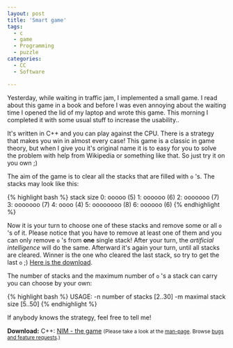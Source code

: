 ```yaml
---
layout: post
title: 'Smart game'
tags:
  - c
  - game
  - Programming
  - puzzle
categories:
  - CC
  - Software

---
```


Yesterday, while waiting in traffic jam, I implemented a small game. I read about this game in a book and before I was even annoying about the waiting time I opened the lid of my laptop and wrote this game. This morning I completed it with some usual stuff to increase the usability..

It's written in C++ and you can play against the CPU. There is a strategy that makes you win in almost every case! This game is a classic in game theory, but when I give you it's original name it is to easy for you to solve the problem with help from Wikipedia or something like that.
So just try it on you own ;)

The aim of the game is to clear all the stacks that are filled with  `o` 's. The stacks may look like this:


{% highlight bash %}
stack   size
0:      ooooo (5)
1:      oooooo (6)
2:      ooooooo (7)
3:      ooooooo (7)
4:      oooo (4)
5:      oooooooo (8)
6:      oooooo (6)
{% endhighlight %}


Now it is your turn to choose one of these stacks and remove some or all  `o` 's of it. Please notice that you have to remove at least one of them and you can only remove  `o` 's from <strong>one</strong> single stack!
After your turn, the <em>artificial intelligence</em> will do the same. Afterward it's again your turn, until all stacks are cleared. Winner is the one who cleared the last stack, so try to get the last  `o`  ;)
<a href='/wp-content/uploads/pipapo/c-cpp/nim.cpp'>Here is the download</a>.

The number of stacks and the maximum number of  `o` 's a stack can carry you can choose by your own:


{% highlight bash %}
USAGE:
        -n      number of stacks [2..30]
        -m      maximal stack size [5..50]
{% endhighlight %}



If anybody knows the strategy, feel free to tell me!

<div class="download"><strong>Download:</strong>
C++: <a href='/wp-content/uploads/pipapo/c-cpp/nim.cpp'>NIM - the game</a>
<small>(Please take a look at the <a href="/man-page/">man-page</a>. Browse <a href="https://bt.binfalse.de/">bugs and feature requests</a>.)</small>
</div>
